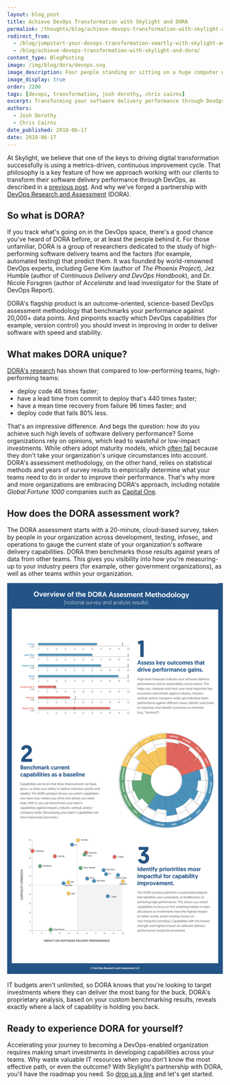 ```yaml
---
layout: blog_post
title: Achieve DevOps Transformation with Skylight and DORA
permalink: /thoughts/blog/achieve-devops-transformation-with-skylight-and-dora/
redirect_from:
  - /blog/jumpstart-your-devops-transformation-smartly-with-skylight-and-dora/
  - /blog/achieve-devops-transformation-with-skylight-and-dora/
content_type: BlogPosting
image: /img/blog/dora/devops.svg
image_description: Four people standing or sitting on a huge computer with DevOps symbols placed on it.
image_display: true
order: 2200
tags: [devops, transformation, josh dorothy, chris cairns]
excerpt: Transforming your software delivery performance through DevOps requires using a metrics-driven, continuous improvement cycle. Here's how you can do that smartly with Skylight and DORA.
authors:
  - Josh Dorothy
  - Chris Cairns
date_published: 2018-06-17
date: 2018-06-17
---
```


At Skylight, we believe that one of the keys to driving digital transformation successfully is using a metrics-driven, continuous improvement cycle. That philosophy is a key feature of how we approach working with our clients to transform their software delivery performance through DevOps, as described in a [previous post](/blog/our-winning-devops-transformation-consulting-proposal/). And why we've forged a partnership with [DevOps Research and Assessment](https://devops-research.com/) (DORA).

## So what is DORA?

If you track what's going on in the DevOps space, there's a good chance you've heard of DORA before, or at least the people behind it. For those unfamiliar, DORA is a group of researchers dedicated to the study of high-performing software delivery teams and the factors (for example, automated testing) that predict them. It was founded by world-renowned DevOps experts, including Gene Kim (author of *The Phoenix Project*), Jez Humble (author of *Continuous Delivery and DevOps Handbook*), and Dr. Nicole Forsgren (author of *Accelerate* and lead investigator for the State of DevOps Report).

DORA's flagship product is an outcome-oriented, science-based DevOps assessment methodology that benchmarks your performance against 20,000+ data points. And pinpoints exactly which DevOps capabilities (for example, version control) you should invest in improving in order to deliver software with speed and stability.

## What makes DORA unique?

[DORA's research](https://puppet.com/resources/whitepaper/state-of-devops-report) has shown that compared to low-performing teams, high-performing teams:

* deploy code 46 times faster;
* have a lead time from commit to deploy that's 440 times faster;
* have a mean time recovery from failure 96 times faster; and
* deploy code that fails 80% less.

That's an impressive difference. And begs the question: how do you achieve such high levels of software delivery performance? Some organizations rely on opinions, which lead to wasteful or low-impact investments. While others adopt maturity models, which [often fail](https://martinfowler.com/bliki/MaturityModel.html) because they don't take your organization's unique circumstances into account. DORA's assessment methodology, on the other hand, relies on statistical methods and years of survey results to empirically determine what your teams need to do in order to improve their performance. That's why more and more organizations are embracing DORA's approach, including notable *Global Fortune 1000* companies such as [Capital One](https://devops-research.com/assets/capital_one_case_study.pdf).

## How does the DORA assessment work?

The DORA assessment starts with a 20-minute, cloud-based survey, taken by people in your organization across development, testing, infosec, and operations to gauge the current state of your organization's software delivery capabilities. DORA then benchmarks those results against years of data from other teams. This gives you visibility into how you're measuring-up to your industry peers (for example, other government organizations), as well as other teams within your organization.

![Infographic outlining how the DORA assessment methodology works.](/img/blog/dora/dora-infographic.svg)

IT budgets aren't unlimited, so DORA knows that you're looking to target investments where they can deliver the most bang for the buck. DORA's proprietary analysis, based on your custom benchmarking results, reveals exactly where a lack of capability is holding you back.

## Ready to experience DORA for yourself?

Accelerating your journey to becoming a DevOps-enabled organization requires making smart investments in developing capabilities across your teams. Why waste valuable IT resources when you don't know the most effective path, or even the outcome? With Skylight's partnership with DORA, you'll have the roadmap you need. So [drop us a line](/connect/contact/) and let's get started.
